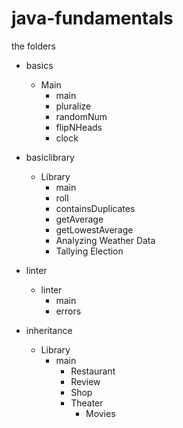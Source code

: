 # java-fundamentals

the folders
- basics
     - Main
        - main
        - pluralize
        - randomNum
        - flipNHeads
        - clock
- basiclibrary
     - Library
        - main
        - roll
        - containsDuplicates
        - getAverage
        - getLowestAverage
        - Analyzing Weather Data
        - Tallying Election
        
- linter
     - linter
        - main
        - errors
        
- inheritance
     - Library
        - main
            - Restaurant       
            - Review       
            - Shop       
            - Theater
               - Movies       